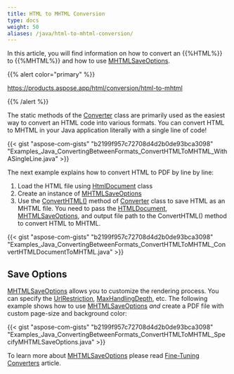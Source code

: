 ```yaml
---
title: HTML to MHTML Conversion
type: docs
weight: 50
aliases: /java/html-to-mhtml-conversion/
---
```


In this article, you will find information on how to convert an {{%HTML%}} to {{%MHTML%}} and how to use [MHTMLSaveOptions](https://apireference.aspose.com/html/java/com.aspose.html.saving/MHTMLSaveOptions).

{{% alert color="primary" %}} 

<https://products.aspose.app/html/conversion/html-to-mhtml> 

{{% /alert %}} 

The static methods of the [Converter](https://apireference.aspose.com/java/html/aspose.html.converters/converter) class are primarily used as the easiest way to convert an HTML code into various formats. You can convert HTML to MHTML in your Java application literally with a single line of code!

{{< gist "aspose-com-gists" "b2199f957c72708d4d2b0de93bca3098" "Examples_Java_ConvertingBetweenFormats_ConvertHTMLToMHTML_WithASingleLine.java" >}}

The next example explains how to convert HTML to PDF by line by line:

1. Load the HTML file using [HtmlDocument](https://apireference.aspose.com/html/java/com.aspose.html/HTMLDocument) class
1. Create an instance of [MHTMLSaveOptions](https://apireference.aspose.com/html/java/com.aspose.html.saving/MHTMLSaveOptions)
1. Use the [ConvertHTML()](https://apireference.aspose.com/java/html/aspose.html.converters.converter/converthtml/methods/1) method of [Converter](https://apireference.aspose.com/java/html/aspose.html.converters/converter) class to save HTML as an MHTML file. You need to pass the [HTMLDocument](https://apireference.aspose.com/html/java/com.aspose.html/HTMLDocument), [MHTMLSaveOptions](https://apireference.aspose.com/html/java/com.aspose.html.saving/MHTMLSaveOptions), and output file path to the ConvertHTML() method to convert HTML to MHTML.

{{< gist "aspose-com-gists" "b2199f957c72708d4d2b0de93bca3098" "Examples_Java_ConvertingBetweenFormats_ConvertHTMLToMHTML_ConvertHTMLDocumentToMHTML.java" >}}
## **Save Options** ## 
[MHTMLSaveOptions](https://apireference.aspose.com/html/java/com.aspose.html.saving/MHTMLSaveOptions) allows you to customize the rendering process. You can specify the [UrlRestriction](https://apireference.aspose.com/html/java/com.aspose.html.saving/ResourceHandlingOptions#getUrlRestriction--), [MaxHandlingDepth](https://apireference.aspose.com/html/java/com.aspose.html.saving/ResourceHandlingOptions#getMaxHandlingDepth--), etc. The following example shows how to use [MHTMLSaveOptions](https://apireference.aspose.com/html/java/com.aspose.html.saving/MHTMLSaveOptions) *and* create a PDF file with custom page-size and background color:

{{< gist "aspose-com-gists" "b2199f957c72708d4d2b0de93bca3098" "Examples_Java_ConvertingBetweenFormats_ConvertHTMLToMHTML_SpecifyMHTMLSaveOptions.java" >}}

To learn more about [MHTMLSaveOptions](https://apireference.aspose.com/html/java/com.aspose.html.saving/MHTMLSaveOptions) please read [Fine-Tuning Converters](/html/java/fine-tuning-converters/) article.
